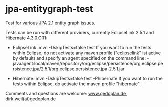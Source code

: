 jpa-entitygraph-test
====================

Test for various JPA 2.1 entity graph issues.

Tests can be run with different providers, currently EclipseLink 2.5.1 and Hibernate 4.3.0.CR1:

- EclipseLink: mvn -DskipTests=false test
  If you want to run the tests within Eclipse, do not activate any maven profile ("eclipselink" ist active by default) and specify an agent specified on the command line:
  -javaagent:local/maven/repository/org/eclipse/persistence/org.eclipse.persistence.jpa/2.5.1/org.eclipse.persistence.jpa-2.5.1.jar
  
- Hibernate: mvn -DskipTests=false test -Phibernate
  If you want to run the tests within Eclipse, do activate the maven profile "hibernate".
  
  
Comments and questions are welcome: www.gedoplan.de, dirk.weil(at)gedoplan.de
